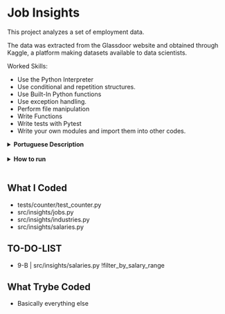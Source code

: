 # Job Insights

This project analyzes a set of employment data.

The data was extracted from the Glassdoor website and obtained through Kaggle, a platform making datasets available to data scientists.

Worked Skills:

- Use the Python Interpreter
- Use conditional and repetition structures.
- Use Built-In Python functions
- Use exception handling.
- Perform file manipulation
- Write Functions
- Write tests with Pytest
- Write your own modules and import them into other codes.

<details>
    <summary><strong>Portuguese Description</strong></summary></br>

    Esse projeto faz análises a partir de um conjunto de dados sobre empregos.

    Os dados foram extraídos do site Glassdoor e obtidos através do Kaggle, uma plataforma disponiblizando conjuntos de dados para cientistas de dados.

    🚵 Habilidades a serem trabalhadas:

    - Utilizar o terminal interativo do Python.
    - Utilizar estruturas condicionais e de repetição.
    - Utilizar funções built-in do Python.
    - Utilizar tratamento de exceções.
    - Realizar a manipulação de arquivos.
    - Escrever funções.
    - Escrever testes com Pytest.
    - Escrever seus próprios módulos e importá-los em outros códigos.
</details>

<br>

<details>
    <summary><strong>How to run</strong></summary></br>

    1. Clone this repository with:

        - `git clone git@github.com:NyPadilha/job-insights.git`
        - `cd  job-insights`

    Using Venv:

        1. Create the Virtual Environment:

            - `python3 -m venv .venv && source .venv/bin/activate`

        ?. Install the dependencies:

            - `python3 -m pip install -r dev-requirements.txt`

    Without Venv:

        1. Install dependencies with:

            - `python3 -m pip install -r dev-requirements.txt`

    Test:

        `python3 -m pytest`
</details>

<br>

## What I Coded

- tests/counter/test_counter.py
- src/insights/jobs.py
- src/insights/industries.py
- src/insights/salaries.py

## TO-DO-LIST

- 9-B | src/insights/salaries.py !filter_by_salary_range

## What Trybe Coded

- Basically everything else